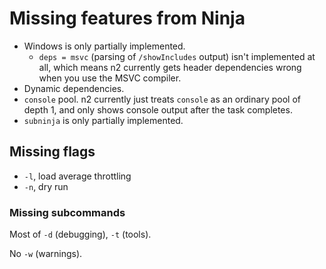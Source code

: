 # Missing features from Ninja

- Windows is only partially implemented.
  - `deps = msvc` (parsing of `/showIncludes` output) isn't implemented at all,
    which means n2 currently gets header dependencies wrong when you use the
    MSVC compiler.
- Dynamic dependencies.
- `console` pool. n2 currently just treats `console` as an ordinary pool of
  depth 1, and only shows console output after the task completes.
- `subninja` is only partially implemented.

## Missing flags

- `-l`, load average throttling
- `-n`, dry run

### Missing subcommands

Most of `-d` (debugging), `-t` (tools).

No `-w` (warnings).
